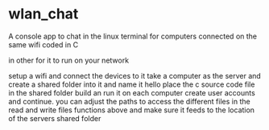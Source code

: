 # wlan_chat
A console app to chat in the linux terminal for computers connected on the same wifi coded in C

in other for it to run on your network

setup a wifi and connect the devices to it
take a computer as the server and create a shared folder into it and name it hello
place the c source code file in the shared folder
build an run it on each computer
create user accounts and continue.
you can adjust the paths to access the different files in the read and write files functions above and make sure it feeds to the location of the servers shared folder
